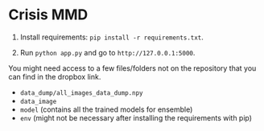 # Crisis MMD

1) Install requirements: `pip install -r requirements.txt`.

2) Run `python app.py` and go to `http://127.0.0.1:5000`.

You might need access to a few files/folders not on the repository that you can find in the dropbox link.
- `data_dump/all_images_data_dump.npy`
- `data_image`
- `model` (contains all the trained models for ensemble)
- `env` (might not be necessary after installing the requirements with pip)
